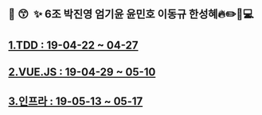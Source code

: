 

## :star2:  :kissing_smiling_eyes: ​ :sparkles: ​6조 박진영 엄기윤 윤민호 이동규 한성혜:fire::pencil2::book::computer:
## [1.TDD : 19-04-22 ~ 04-27](https://github.com/src8655/cafe24_6/tree/master/1.TDD)
## [2.VUE.JS : 19-04-29 ~ 05-10](https://github.com/src8655/cafe24_6/tree/master/2.VUE.JS) 
## [3.인프라 : 19-05-13 ~ 05-17](https://github.com/src8655/cafe24_6/tree/master/3.인프라) 
